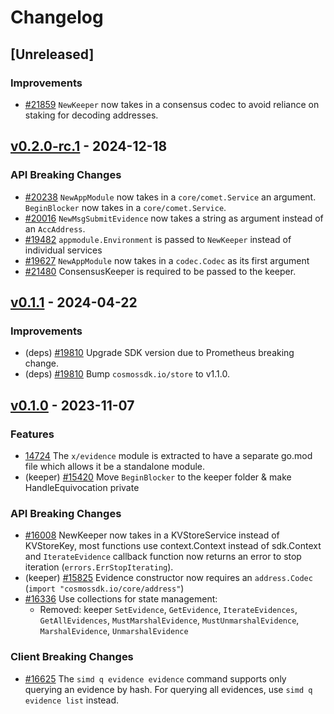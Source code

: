 <!--
Guiding Principles:
Changelogs are for humans, not machines.
There should be an entry for every single version.
The same types of changes should be grouped.
Versions and sections should be linkable.
The latest version comes first.
The release date of each version is displayed.
Mention whether you follow Semantic Versioning.
Usage:
Change log entries are to be added to the Unreleased section under the
appropriate stanza (see below). Each entry should ideally include a tag and
the Github issue reference in the following format:
* (<tag>) [#<issue-number>] Changelog message.
Types of changes (Stanzas):
"Features" for new features.
"Improvements" for changes in existing functionality.
"Deprecated" for soon-to-be removed features.
"Bug Fixes" for any bug fixes.
"API Breaking" for breaking exported APIs used by developers building on SDK.
Ref: https://keepachangelog.com/en/1.0.0/
-->

# Changelog

## [Unreleased]

### Improvements

* [#21859](https://github.com/cosmos/cosmos-sdk/pull/21859) `NewKeeper` now takes in a consensus codec to avoid reliance on staking for decoding addresses.

## [v0.2.0-rc.1](https://github.com/cosmos/cosmos-sdk/releases/tag/x/evidence/v0.2.0-rc.1) - 2024-12-18

### API Breaking Changes

* [#20238](https://github.com/cosmos/cosmos-sdk/pull/20238) `NewAppModule` now takes in a `core/comet.Service` an argument.  `BeginBlocker` now takes in a `core/comet.Service`.
* [#20016](https://github.com/cosmos/cosmos-sdk/pull/20016) `NewMsgSubmitEvidence` now takes a string as argument instead of an `AccAddress`.
* [#19482](https://github.com/cosmos/cosmos-sdk/pull/19482) `appmodule.Environment` is passed to `NewKeeper` instead of individual services
* [#19627](https://github.com/cosmos/cosmos-sdk/pull/19627) `NewAppModule` now takes in a `codec.Codec` as its first argument
* [#21480](https://github.com/cosmos/cosmos-sdk/pull/21480) ConsensusKeeper is required to be passed to the keeper. 


## [v0.1.1](https://github.com/cosmos/cosmos-sdk/releases/tag/x/evidence/v0.1.1) - 2024-04-22

### Improvements

* (deps) [#19810](https://github.com/cosmos/cosmos-sdk/pull/19810) Upgrade SDK version due to Prometheus breaking change.
* (deps) [#19810](https://github.com/cosmos/cosmos-sdk/pull/19810) Bump `cosmossdk.io/store` to v1.1.0.

## [v0.1.0](https://github.com/cosmos/cosmos-sdk/releases/tag/x/evidence/v0.1.0) - 2023-11-07

### Features

* [14724](https://github.com/cosmos/cosmos-sdk/pull/14724) The `x/evidence` module is extracted to have a separate go.mod file which allows it be a standalone module.
* (keeper) [#15420](https://github.com/cosmos/cosmos-sdk/pull/15420) Move `BeginBlocker` to the keeper folder & make HandleEquivocation private

### API Breaking Changes

* [#16008](https://github.com/cosmos/cosmos-sdk/pull/16008) NewKeeper now takes in a KVStoreService instead of KVStoreKey, most functions use context.Context instead of sdk.Context and `IterateEvidence` callback function now returns an error to stop iteration (`errors.ErrStopIterating`).
* (keeper) [#15825](https://github.com/cosmos/cosmos-sdk/pull/15825) Evidence constructor now requires an `address.Codec` (`import "cosmossdk.io/core/address"`)
* [#16336](https://github.com/cosmos/cosmos-sdk/pull/16336) Use collections for state management:
    * Removed: keeper `SetEvidence`, `GetEvidence`, `IterateEvidences`, `GetAllEvidences`, `MustMarshalEvidence`, `MustUnmarshalEvidence`, `MarshalEvidence`, `UnmarshalEvidence`

### Client Breaking Changes

* [#16625](https://github.com/cosmos/cosmos-sdk/pull/16625) The `simd q evidence evidence` command supports only querying an evidence by hash. For querying all evidences, use `simd q evidence list` instead.
